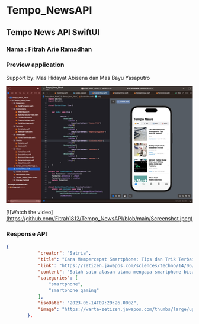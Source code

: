 # Tempo_NewsAPI

## Tempo News API SwiftUI

### Nama : Fitrah Arie Ramadhan


### Preview application
Support by: Mas Hidayat Abisena dan Mas Bayu Yasaputro

![image](https://github.com/Fitrah1812/Tempo_NewsAPI/blob/main/Screenshot.jpeg)

[![Watch the video][(https://github.com/Fitrah1812/Tempo_NewsAPI/blob/main/Screenshot.jpeg)](https://youtu.be/Xwklo_zdvdE)



### Response API

```json
{
            "creator": "Satria",
            "title": "Cara Mempercepat Smartphone: Tips dan Trik Terbaik",
            "link": "https://zetizen.jawapos.com/sciences/techno/14/06/2023/cara-mempercepat-smartphone-tips-dan-trik-terbaik",
            "content": "Salah satu alasan utama mengapa smartphone bisa menjadi lambat adalah karena memori internal yang penuh.",
            "categories": [
                "smartphone",
                "smartohone gaming"
            ],
            "isoDate": "2023-06-14T09:29:26.000Z",
            "image": "https://warta-zetizen.jawapos.com/thumbs/large/uploads/post/2023/06/14/cara-mempercepat-smartphone-tips-dan-trik-terbaik_64892606011fc.png"
        },

```



